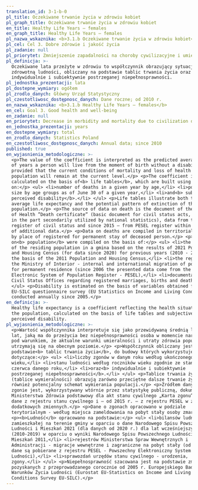 ```yaml
---
translation_id: 3-1-b-0
pl_title: Oczekiwane trwanie życia w zdrowiu kobiet
pl_graph_title: Oczekiwane trwanie życia w zdrowiu kobiet
en_title: Healthy Life Years — females
en_graph_title: Healthy Life Years — females
pl_nazwa_wskaznika: <b>3.1.b Oczekiwane trwanie życia w zdrowiu kobiet</b>
pl_cel: Cel 3. Dobre zdrowie i jakość życia
pl_zadanie: null
pl_priorytet: Zmniejszenie zapadalności na choroby cywilizacyjne i umieralności z ich powodu
pl_definicja: >-
  Oczekiwane lata przeżyte w zdrowiu to współczynnik obrazujący sytuację
  zdrowotną ludności, obliczany na podstawie tablic trwania życia oraz
  indywidualnie i subiektywnie postrzeganej niepełnosprawności.
pl_jednostka_prezentacji: lata
pl_dostepne_wymiary: ogółem
pl_zrodlo_danych: Główny Urząd Statystyczny
pl_czestotliwosc_dostępnosc_danych: Dane roczne; od 2010 r.
en_nazwa_wskaznika: <b>3.1.b Healthy Life Years — females</b>
en_cel: Goal 3. Good health and well-being
en_zadanie: null
en_priorytet: Decrease in morbidity and mortality due to civilization diseases
en_jednostka_prezentacji: years
en_dostepne_wymiary: total
en_zrodlo_danych: Statistics Poland
en_czestotliwosc_dostępnosc_danych: Annual data; since 2010
published: true
en_wyjasnienia_metodologiczne: >-
  <p>The value of the coefficient is interpreted as the predicted average number
  of years a person will live from the moment of birth without a disability,
  provided that the current conditions of mortality and loss of health of the
  population will remain at the current level.</p> <p>The coefficient is
  calculated on the basis of<b> life tables</b>, which are built using data
  on:</p> <ul> <li>number of deaths in a given year by age,</li> <li>population
  size by age groups as of June 30 of a given year,</li> <li>and<b> subjectively
  perceived disability</b>.</li> </ul> <p>Life tables illustrate both the
  average life expectancy and the potential pattern of extinction of the
  population.</p> <p>The source of data on death is the document of the Ministry
  of Health ”Death certificate” (basic document for civil status acts, which is
  in the part secondarily utilized by national statistics), data from the
  register of civil status and since 2015 — from PESEL register within the scope
  of additional data.</p> <p>Data on deaths are compiled in territorial division
  by place of registered for permanent stay of deceased person.</p> <p>Data
  on<b> population</b> were compiled on the basis of:</p> <ul> <li>the balances
  of the residing population in a gmina based on the results of 2021 Population
  and Housing Census (for data since 2020) for previous years (2010 - 2019) on
  the basis of the 2011 Population and Housing Census,</li> <li>the registers of
  the Ministry of Interior - internal and international migration of population
  for permanent residence (since 2006 the presented data come from the Common
  Electronic System of Population Register - PESEL),</li> <li>documentation of
  Civil Status Offices regarding registered marriages, births and deaths.</li>
  </ul> <p>Disability is estimated on the basis of variables obtained from the
  EU-SILC questionnaire survey (EU Statistics on Income and Living Conditions),
  conducted annually since 2005.</p>
en_definicja: >-
  Healthy life expectancy is a coefficient reflecting the health situation of
  the population, calculated on the basis of life tables and subjectively
  perceived disability.
pl_wyjasnienia_metodologiczne: >-
  <p>Wartość współczynnika interpretuje się jako przewidywaną średnią liczbę
  lat, jaką ma do przeżycia bez niepełnosprawności osoba w momencie narodzin,
  pod warunkiem, że aktualne warunki umieralności i utraty zdrowia populacji
  utrzymają się na obecnym poziomie.</p> <p>Współczynnik obliczany jest na
  podstawie<b> tablic trwania życia</b>, do budowy których wykorzystuje się dane
  dotyczące:</p> <ul> <li>liczby zgonów w danym roku według ukończonego
  wieku,</li> <li>stanu ludności według roczników wieku zgodnie ze stanem na 30
  czerwca danego roku,</li> <li>oraz<b> indywidualnie i subiektywnie
  postrzeganej niepełnosprawności</b>.</li> </ul> <p>Tablice trwania życia
  (tablice wymieralności) obrazują zarówno przeciętne dalsze trwanie życia, jak
  również potencjalny schemat wymierania populacji.</p> <p>Źródłem danych o
  zgonie jest, wykorzystywany wtórnie przez statystykę publiczną, dokument
  Ministerstwa Zdrowia podstawowy dla akt stanu cywilnego „Karta zgonu” oraz
  dane z rejestru stanu cywilnego i — od 2015 r. — z rejestru PESEL w zakresie
  dodatkowych zmiennych.</p> <p>Dane o zgonach opracowano w podziale
  terytorialnym - według miejsca zameldowania na pobyt stały osoby zmarłej.</p>
  <p><b>Ludność</b> opracowano na podstawie:</p> <ul> <li>bilansów ludności
  zamieszkałej na terenie gminy w oparciu o dane Narodowego Spisu Powszechnego
  Ludności i Mieszkań 2021 (dla danych od 2020 r.) dla lat wcześniejszych
  (2010-2019) w oparciu o wyniki Narodowego Spisu Powszechnego Ludności i
  Mieszkań 2011,</li> <li>rejestrów Ministerstwa Spraw Wewnętrznych i
  Administracji - migracje wewnętrzne i zagraniczne na pobyt stały (od 2006 r.
  dane są pobierane z rejestru PESEL - Powszechny Elektroniczny System Ewidencji
  Ludności),</li> <li>sprawozdań urzędów stanu cywilnego - urodzenia,
  zgony.</li> </ul> <p>Niepełnosprawność szacowana jest na podstawie zmiennych
  pozyskanych z przeprowadzanego corocznie od 2005 r. Europejskiego Badania
  Warunków Życia Ludności (Eurostat EU-Statistics on Income and Living
  Conditions Survey EU-SILC).</p>
---
```

